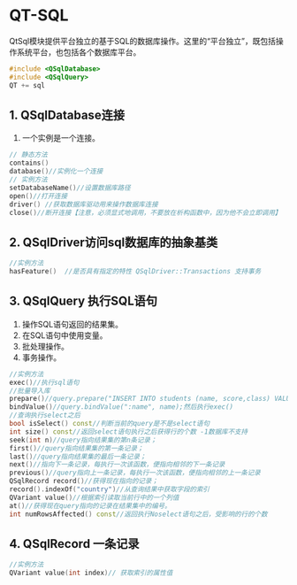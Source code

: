 # QT-SQL


QtSql模块提供平台独立的基于SQL的数据库操作。这里的“平台独立”，既包括操作系统平台，也包括各个数据库平台。

```C++
#include <QSqlDatabase>
#include <QSqlQuery>
QT += sql 
```

## 1. QSqlDatabase连接

1. 一个实例是一个连接。

```c++
// 静态方法
contains()
database()//实例化一个连接
// 实例方法
setDatabaseName()//设置数据库路径
open()//打开连接
driver() //获取数据库驱动用来操作数据库连接
close()//断开连接【注意，必须显式地调用，不要放在析构函数中，因为他不会立即调用】
```

## 2. QSqlDriver访问sql数据库的抽象基类

```c++
//实例方法
hasFeature()  //是否具有指定的特性 QSqlDriver::Transactions 支持事务
```

## 3. QSqlQuery 执行SQL语句

1. 操作SQL语句返回的结果集。
2. 在SQL语句中使用变量。
3. 批处理操作。
4. 事务操作。

```C++
//实例方法
exec()//执行sql语句
//批量导入库
prepare()//query.prepare("INSERT INTO students (name, score,class) VALUES (:name, :score, :class)");为每一列标题添加绑定值
bindValue()//query.bindValue(":name", name);然后执行exec()
//查询执行select之后
bool isSelect() const//判断当前的query是不是select语句
int size() const//返回select语句执行之后获得行的个数 -1数据库不支持
seek(int n)//query指向结果集的第n条记录；
first()//query指向结果集的第一条记录；
last()//query指向结果集的最后一条记录；
next()//指向下一条记录，每执行一次该函数，便指向相邻的下一条记录
previous()//query指向上一条记录，每执行一次该函数，便指向相邻的上一条记录
QSqlRecord record()//获得现在指向的记录；
record().indexOf("country")//从查询结果中获取字段的索引
QVariant value()//根据索引读取当前行中的一个列值
at()//获得现在query指向的记录在结果集中的编号。
int numRowsAffected() const//返回执行Noselect语句之后，受影响的行的个数
```

## 4. QSqlRecord 一条记录

```c++
//实例方法
QVariant value(int index)// 获取索引的属性值
```
